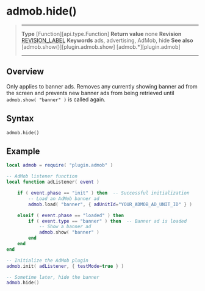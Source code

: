 # admob.hide()

> --------------------- ------------------------------------------------------------------------------------------
> __Type__              [Function][api.type.Function]
> __Return value__      none
> __Revision__          [REVISION_LABEL](REVISION_URL)
> __Keywords__          ads, advertising, AdMob, hide
> __See also__          [admob.show()][plugin.admob.show]
>						[admob.*][plugin.admob]
> --------------------- ------------------------------------------------------------------------------------------


## Overview

Only applies to banner ads. Removes any currently showing banner ad from the screen and prevents new banner ads from being retrieved until <nobr>`admob.show( "banner" )`</nobr> is called again.


## Syntax

	admob.hide()


## Example

``````lua
local admob = require( "plugin.admob" )

-- AdMob listener function
local function adListener( event )

	if ( event.phase == "init" ) then  -- Successful initialization
		-- Load an AdMob banner ad
		admob.load( "banner", { adUnitId="YOUR_ADMOB_AD_UNIT_ID" } )

	elseif ( event.phase == "loaded" ) then
		if ( event.type == "banner" ) then  -- Banner ad is loaded
			-- Show a banner ad
			admob.show( "banner" )
		end
	end
end

-- Initialize the AdMob plugin
admob.init( adListener, { testMode=true } )

-- Sometime later, hide the banner
admob.hide()
``````